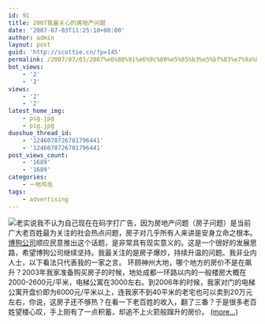 ```yaml
---
id: 91
title: 2007我最关心的房地产问题
date: '2007-07-03T11:25:10+00:00'
author: admin
layout: post
guid: 'http://scottie.cn/?p=145'
permalink: /2007/07/03/2007%e6%88%91%e6%9c%80%e5%85%b3%e5%bf%83%e7%9a%84%e6%88%bf%e5%9c%b0%e4%ba%a7%e9%97%ae%e9%a2%98/
bot_views:
    - '2'
    - '2'
views:
    - '2'
    - '2'
latest_home_img:
    - pig.jpg
    - pig.jpg
duoshuo_thread_id:
    - '1246078726781796441'
    - '1246078726781796441'
post_views_count:
    - '1689'
    - '1689'
categories:
    - 一地鸡毛
tags:
    - advertising
---
```


![](http://koubei.blogool.com/3j001-7n1x4h-f2m1bcqv-1-f2m4s8xc-nq/5/181/images/ann.jpg)老实说我不认为自己现在在码字打广告，因为房地产问题（房子问题）是当前广大老百姓最为关注的社会热点问题，房子对几乎所有人来讲是安身立命之根本。[博狗公司](http://www.blogool.com/)顺应民意推出这个话题，是非常具有现实意义的。这是一个很好的发展思路，希望博狗公司继续坚持。我最关注的是房子爆炒，持续升温的问题。我非业内人士，以下看法只代表我的一家之言。 环顾神州大地，哪个地方的房价不是在飙升？2003年我家准备购买房子的时候，地处成都一环路以内的一般楼房大概在2000-2600元/平米，电梯公寓在3000左右。到2006年的时候，我家对门的电梯公寓开盘价即为6000元/平米以上，连我家不到40平米的老宅也可以卖到20万元左右，你说，这房子还不够热？在看一下老百姓的收入，翻了三番？于是很多老百姓望楼心叹，手上刚有了一点积蓄，却追不上火箭般蹿升的房价。 [<span aria-label="Continue reading 2007我最关心的房地产问题">(more…)</span>](http://farbank.net/2007/07/03/2007%e6%88%91%e6%9c%80%e5%85%b3%e5%bf%83%e7%9a%84%e6%88%bf%e5%9c%b0%e4%ba%a7%e9%97%ae%e9%a2%98/#more-91)